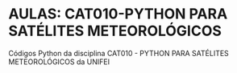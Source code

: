# AULAS: CAT010-PYTHON PARA SATÉLITES METEOROLÓGICOS
Códigos Python da disciplina CAT010 - PYTHON PARA SATÉLITES METEOROLÓGICOS da UNIFEI
